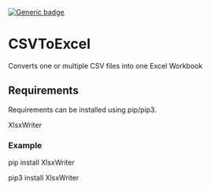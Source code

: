 [![Generic badge](https://img.shields.io/badge/development%20status-in%20development-red.svg "Development Status")](https://shields.io/)

# CSVToExcel

Converts one or multiple CSV files into one Excel Workbook

## Requirements

Requirements can be installed using pip/pip3.

XlsxWriter

### Example

pip install XlsxWriter

pip3 install XlsxWriter
